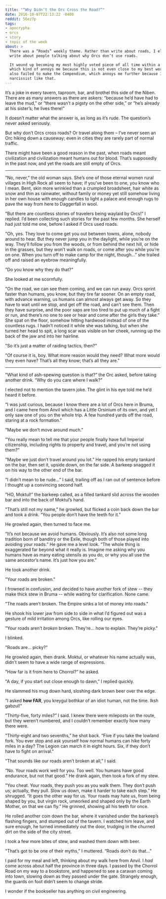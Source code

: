 ```yaml
---
title: "“Why Didn’t the Orc Cross the Road?”"
date: 2016-10-07T22:13:22 -0400
reddit: 56ez7p
tags:
- apocrypha
- orcs
- story
- topic of the week
about: >
  There was a “Roads” weekly theme. Rather than write about roads, I elected to
  write about people talking about why Orcs don’t use roads.

  It wound up becoming my most highly voted piece of all time within a day,
  which kind of annoys me because this is not even close to my best work, but it
  also failed to make the Compendium, which annoys me further because I’m a
  narcissist like that.
---
```


It’s a joke in every tavern, taproom, bar, and brothel this side of the Niben.
There are as many answers as there are askers: “because he’d have had to leave
the mud,” or “there wasn’t a pigsty on the other side,” or “he’s already at his
sister’s; he lives there!"

It doesn’t matter what the answer is, as long as it’s rude. The question’s never
asked seriously.

But why don’t Orcs cross roads? Or travel along them – I’ve never seen an Orc
hiking down a causeway; even in cities they are rarely part of normal traffic.

There might have been a good reason in the past, when roads meant civilization
and civilization meant humans out for blood. That’s supposedly in the past now,
and yet the roads are still empty of Orcs.

____

"No, never,” the old woman says. She’s one of those eternal women rural villages
in High Rock all seem to have; if you’ve been to one, you know who I mean. Bent,
skin more wrinkled than a crumpled broadsheet, hair white as snow and thin as
rainwater, without family or money yet still somehow living in her own house
with enough candles to light a palace and enough rugs to pave the way from here
to Daggerfall in wool.

"But there are countless stories of travelers being waylaid by Orcs!” I replied.
I’d been collecting such stories for the past few months. She herself had just
told me one, before I asked if Orcs used roads.

"Oh, yes. They love to come get you out between towns, alone, nobody around to
hear. But they never jump you in the daylight, while you’re on the way. They’ll
follow you from the woods, or from behind the next hill, or hide in the grasses,
but they won’t walk on roads, or come after you while you’re on one. When you
turn off to make camp for the night, though...” she trailed off and raised an
eyebrow meaningfully.

"Do you know why they do that?"

She looked at me scornfully.

"On the road, we can see them coming, and we can run away. Orcs sprint faster
than humans, you know, but they tire far sooner. On an empty road, with advance
warning, us humans can almost always get away. So they have to wait until we
stop, and get off the road, and can’t see them. Then they have surprise, and the
poor saps are too tired to put up much of a fight or run, and there’s no one to
see or hear and come after the girls they take.” She spat on the floor, somehow
hitting hardwood instead of one of the countless rugs. I hadn’t noticed it while
she was talking, but when she turned her head to spit, a long scar was visible
on her cheek, running up the back of the jaw and into her hairline.

"So it’s just a matter of raiding tactics, then?"

"Of course it is, boy. What more reason would they need? What more would they
even have? That’s all they know; that’s all they are."

____

"What kind of ash-spewing question is that?” the Orc asked, before taking
another drink. “Why do you care where I walk?"

I elected not to mention the tavern joke. The glint in his eye told me he’d
heard it before.

"I was just curious, because I know there are a lot of Orcs here in Bruma, and I
came here from Anvil which has a Little Orsinium of its own, and yet I only saw
one of you on the whole trip. A few hundred yards off the road, staring at a
rock formation."

"Maybe we don’t move around much."

"You really mean to tell me that your people finally have full Imperial
citizenship, including rights to property and travel, and you’re not using
them?"

"Maybe we just don’t travel around you lot.” He rapped his empty tankard on the
bar, then set it, upside down, on the far side. A barkeep snagged it on his way
to the other end of the bar.

"I didn’t mean to be rude...” I said, trailing off as I ran out of sentence
before I thought up a convincing second half.

"HO, Moktul!” the barkeep called, as a filled tankard slid across the wooden bar
and into the back of Moktul’s hand.

"That’s still not my name,” he growled, but flicked a coin back down the bar and
took a drink. “You people don’t have the teeth for it."

He growled again, then turned to face me.

"It’s not because we avoid humans. Obviously. It’s also not some long tradition
born of banditry or the Exile, though both of those played into avoiding your
roads.” He gave me a level look. “The whole thing is exaggerated far beyond what
it really is. Imagine me asking why you humans have as many eating utensils as
you do, or why you all use the same ancestor’s name. It’s just how you are."

He took another drink.

"Your roads are broken."

I frowned in confusion, and decided to have another fork of stew -- they make
thick stew in Bruma -- while waiting for clarification. None came.

"The roads aren’t broken. The Empire sinks a lot of money into roads."

He shook his lower jaw from side to side in what I’d figured out was a gesture
of mild irritation among Orcs, like rolling our eyes.

"Your roads aren’t *broken* broken. They’re... how to explain. They’re picky."

I blinked.

"Roads are... picky?"

He growled again, then drank. Moktul, or whatever his name actually was, didn’t
seem to have a wide range of expressions.

"How far is it from here to Chorrol?” he asked.

"A day, if you start out close enough to dawn,” I replied quickly.

He slammed his mug down hard, sloshing dark brown beer over the edge.

"I asked **how FAR**, you kreygul bothkar of an idiot human, not the time. Iksh
gabzul!"

"Thirty-five, forty miles?” I said. I knew there were mileposts on the route,
but they weren’t numbered, and I couldn’t remember exactly how many there were.

"Thirty-eight and two sevenths,” he shot back. “Five if you take the lowland
fork. You ever stop and ask yourself how normal humans can hike forty miles in a
day? The Legion can march it in eight hours. Six, if they don’t have to fight on
arrival."

"That sounds like our roads aren’t broken at all,” I said.

"No. Your roads work well for you. Too well. You humans have good endurance, but
not that good.” He drank again, then took a fork of my stew.

"You cheat. Your roads, they push you as you walk them. They don’t push us;
actually, they pull. Slow us down, make it harder to take each step.” He
shrugged. “It goes the other way for us. Your roads may hate us, from being
shaped by you, but virgin rock, unworked and shaped only by the Earth Mother, on
that we can fly.” He grinned, showing all his teeth for once.

He rolled another coin down the bar, where it vanished under the barkeep’s
flashing fingers, and stumped out of the tavern. I watched him leave, and sure
enough, he turned immediately out the door, trudging in the churned dirt on the
side of the city street.

I took a few more bites of stew, and washed them down with beer.

"That’s got to be one of their myths,” I muttered. “Roads don’t do that..."

I paid for my meal and left, thinking about my walk here from Anvil. I *had*
come across about half the province in three days. I passed by the Chorrol Road
on my way to a bookstore, and happened to see a caravan coming into town,
slowing down as they passed under the gate. Strangely enough, the guards on foot
didn’t seem to change stride.

I wonder if the bookseller has anything on civil engineering.
